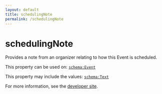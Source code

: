 ```yaml
---
layout: default
title: schedulingNote
permalink: /schedulingNote
---
```


# schedulingNote
Provides a note from an organizer relating to how this Event is scheduled.

This property can be used on: [`schema:Event`](https://schema.org/Event)

This property may include the values: [`schema:Text`](https://schema.org/Text)

For more information, see the [developer site](https://developer.openactive.io/data-model/types/).